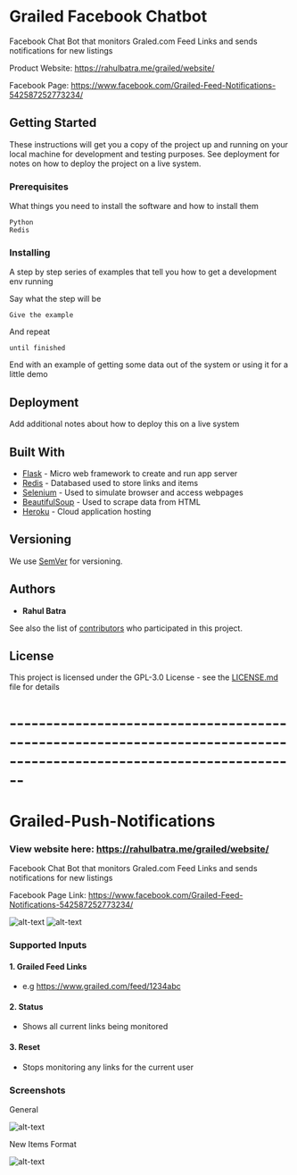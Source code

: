 # Grailed Facebook Chatbot

Facebook Chat Bot that monitors Graled.com Feed Links and sends notifications for new listings

Product Website: https://rahulbatra.me/grailed/website/

Facebook Page: https://www.facebook.com/Grailed-Feed-Notifications-542587252773234/


## Getting Started

These instructions will get you a copy of the project up and running on your local machine for development and testing purposes. See deployment for notes on how to deploy the project on a live system.

### Prerequisites

What things you need to install the software and how to install them

```
Python
Redis 

```

### Installing

A step by step series of examples that tell you how to get a development env running

Say what the step will be

```
Give the example
```

And repeat

```
until finished
```

End with an example of getting some data out of the system or using it for a little demo


## Deployment

Add additional notes about how to deploy this on a live system

## Built With

* [Flask](http://flask.pocoo.org) - Micro web framework to create and run app server
* [Redis](https://redis.io) - Databased used to store links and items
* [Selenium](https://github.com/SeleniumHQ/selenium) - Used to simulate browser and access webpages
* [BeautifulSoup](https://www.crummy.com/software/BeautifulSoup/) - Used to scrape data from HTML
* [Heroku](https://www.heroku.com/) - Cloud application hosting

## Versioning

We use [SemVer](http://semver.org/) for versioning.

## Authors

* **Rahul Batra** 

See also the list of [contributors](https://github.com/Spyruf/Grailed-Facebook-Chatbot/contributors) who participated in this project.

## License

This project is licensed under the GPL-3.0 License - see the [LICENSE.md](LICENSE.md) file for details





# --------------------------------------------------------------------------------------------------------------------
# Grailed-Push-Notifications
### View website here: https://rahulbatra.me/grailed/website/

Facebook Chat Bot that monitors Graled.com Feed Links and sends notifications for new listings

Facebook Page Link: https://www.facebook.com/Grailed-Feed-Notifications-542587252773234/

![alt-text](example3.png)
![alt-text](example2.png)


### Supported Inputs
#### 1. Grailed Feed Links
  - e.g  https://www.grailed.com/feed/1234abc

#### 2. Status
  - Shows all current links being monitored

#### 3. Reset
  - Stops monitoring any links for the current user


### Screenshots
General

![alt-text](example.png)

New Items Format

![alt-text](website/img/new.png)
